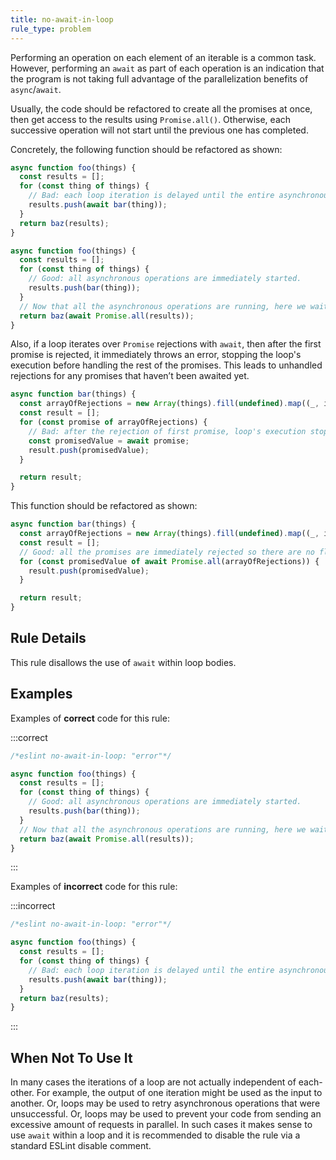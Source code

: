 ```yaml
---
title: no-await-in-loop
rule_type: problem
---
```



Performing an operation on each element of an iterable is a common task. However, performing an
`await` as part of each operation is an indication that the program is not taking full advantage of
the parallelization benefits of `async`/`await`.

Usually, the code should be refactored to create all the promises at once, then get access to the
results using `Promise.all()`. Otherwise, each successive operation will not start until the
previous one has completed.

Concretely, the following function should be refactored as shown:

```js
async function foo(things) {
  const results = [];
  for (const thing of things) {
    // Bad: each loop iteration is delayed until the entire asynchronous operation completes
    results.push(await bar(thing));
  }
  return baz(results);
}
```

```js
async function foo(things) {
  const results = [];
  for (const thing of things) {
    // Good: all asynchronous operations are immediately started.
    results.push(bar(thing));
  }
  // Now that all the asynchronous operations are running, here we wait until they all complete.
  return baz(await Promise.all(results));
}
```

Also, if a loop iterates over `Promise` rejections with `await`, then after the first promise is rejected, it immediately throws an error, stopping the loop's execution before handling the rest of the promises. This leads to unhandled rejections for any promises that haven’t been awaited yet.

```js
async function bar(things) {
  const arrayOfRejections = new Array(things).fill(undefined).map((_, index) => Promise.reject(new Error("rejected " + index)));
  const result = [];
  for (const promise of arrayOfRejections) {
    // Bad: after the rejection of first promise, loop's execution stops, leaving the rest of the promise rejections floating and unhandled.
    const promisedValue = await promise;
    result.push(promisedValue);
  }

  return result;
}
```

This function should be refactored as shown:

```js
async function bar(things) {
  const arrayOfRejections = new Array(things).fill(undefined).map((_, index) => Promise.reject(new Error("rejected " + index)));
  const result = [];
  // Good: all the promises are immediately rejected so there are no floating unhandled rejections.
  for (const promisedValue of await Promise.all(arrayOfRejections)) {
    result.push(promisedValue);
  }

  return result;
}
```

## Rule Details

This rule disallows the use of `await` within loop bodies.

## Examples

Examples of **correct** code for this rule:

:::correct

```js
/*eslint no-await-in-loop: "error"*/

async function foo(things) {
  const results = [];
  for (const thing of things) {
    // Good: all asynchronous operations are immediately started.
    results.push(bar(thing));
  }
  // Now that all the asynchronous operations are running, here we wait until they all complete.
  return baz(await Promise.all(results));
}
```

:::

Examples of **incorrect** code for this rule:

:::incorrect

```js
/*eslint no-await-in-loop: "error"*/

async function foo(things) {
  const results = [];
  for (const thing of things) {
    // Bad: each loop iteration is delayed until the entire asynchronous operation completes
    results.push(await bar(thing));
  }
  return baz(results);
}
```

:::

## When Not To Use It

In many cases the iterations of a loop are not actually independent of each-other. For example, the
output of one iteration might be used as the input to another. Or, loops may be used to retry
asynchronous operations that were unsuccessful. Or, loops may be used to prevent your code from sending
an excessive amount of requests in parallel. In such cases it makes sense to use `await` within a
loop and it is recommended to disable the rule via a standard ESLint disable comment.
